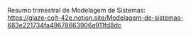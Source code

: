 Resumo trimestral de Modelagem de Sistemas:
<br>
https://glaze-colt-42e.notion.site/Modelagem-de-sistemas-683e221734fa49678663906a911fd8dc
